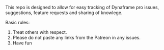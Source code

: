 This repo is designed to allow for easy tracking of Dynaframe pro issues, suggestions, feature requests and sharing of knowlege.

Basic rules:
1) Treat others with respect. 
2) Please do not paste any links from the Patreon in any issues. 
3) Have fun
